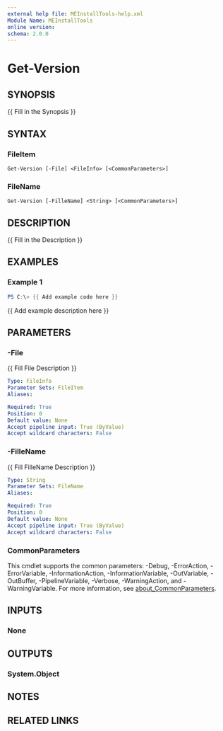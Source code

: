 ```yaml
---
external help file: MEInstallTools-help.xml
Module Name: MEInstallTools
online version:
schema: 2.0.0
---
```


# Get-Version

## SYNOPSIS
{{ Fill in the Synopsis }}

## SYNTAX

### FileItem
```
Get-Version [-File] <FileInfo> [<CommonParameters>]
```

### FileName
```
Get-Version [-FilleName] <String> [<CommonParameters>]
```

## DESCRIPTION
{{ Fill in the Description }}

## EXAMPLES

### Example 1
```powershell
PS C:\> {{ Add example code here }}
```

{{ Add example description here }}

## PARAMETERS

### -File
{{ Fill File Description }}

```yaml
Type: FileInfo
Parameter Sets: FileItem
Aliases:

Required: True
Position: 0
Default value: None
Accept pipeline input: True (ByValue)
Accept wildcard characters: False
```

### -FilleName
{{ Fill FilleName Description }}

```yaml
Type: String
Parameter Sets: FileName
Aliases:

Required: True
Position: 0
Default value: None
Accept pipeline input: True (ByValue)
Accept wildcard characters: False
```

### CommonParameters
This cmdlet supports the common parameters: -Debug, -ErrorAction, -ErrorVariable, -InformationAction, -InformationVariable, -OutVariable, -OutBuffer, -PipelineVariable, -Verbose, -WarningAction, and -WarningVariable. For more information, see [about_CommonParameters](http://go.microsoft.com/fwlink/?LinkID=113216).

## INPUTS

### None

## OUTPUTS

### System.Object
## NOTES

## RELATED LINKS
